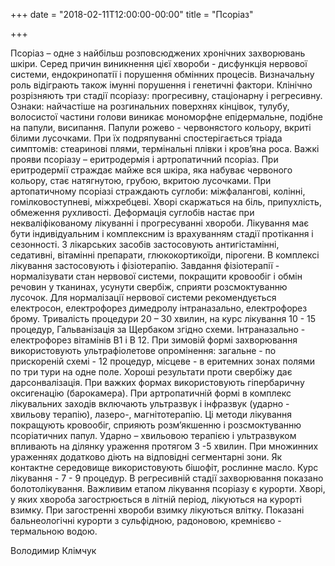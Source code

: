 +++
date = "2018-02-11T12:00:00-00:00"
title = "Псоріаз"

+++


Псоріаз – одне з найбільш розповсюджених хронічних захворювань шкіри. Серед причин виникнення цієї хвороби - дисфункція нервової системи, ендокринопатії і порушення обмінних процесів. Визначальну роль відіграють також імунні порушення і генетичні фактори. Клінічно розрізняють три стадії псоріазу: прогресивну, стаціонарну і регресивну. Ознаки: найчастіше на розгинальних поверхнях кінцівок, тулубу, волосистої частини голови виникає мономорфне епідермальне, подібне на папули, висипання. Папули рожево - червонястого кольору, вкриті білими лусочками. При їх подряпуванні спостерігається тріада симптомів: стеаринові плями, термінальні плівки і кров’яна роса. Важкі прояви псоріазу – еритродермія і артропатичний псоріаз. При еритродермії страждає майже вся шкіра, яка набуває червоного кольору, стає натягнутою, грубою, вкритою лусочками. При артопатичному псоріазі страждають суглоби: міжфалангові, колінні, гомілковоступневі, міжхребцеві. Хворі скаржаться на біль, припухлість, обмеження рухливості. Деформація суглобів настає при некваліфікованому лікуванні і прогресуванні хвороби. Лікування має бути індивідуальним і комплексним із врахуванням стадії протікання і сезонності. З лікарських засобів застосовують антигістамінні, седативні, вітамінні препарати, глюкокортикоїди, пірогени. В комплексі лікування застосовують і фізіотерапію. Завдання фізіотерапії - нормалізувати стан нервової системи, покращити кровообіг і обмін речовин у тканинах, усунути свербіж, сприяти розсмоктуванню лусочок. Для нормалізації нервової системи рекомендується електросон, електрофорез димедролу інтраназально, електрофорез брому. Тривалість процедури 20 – 30 хвилин, на курс лікування 10 - 15 процедур, Гальванізація за Щербаком згідно схеми. Інтраназально - електрофорез вітамінів В1 і В 12. При зимовій формі захворювання використовують ультрафіолетове опромінення: загальне - по прискореній схемі - 12 процедур, місцеве - в еритемних зонах полями по три тури на одне поле. Хороші результати проти свербіжу дає дарсонвалізація. При важких формах використовують гіпербаричну оксигенацію (барокамера). При артропатичній формі в комплекс лікувальних заходів включають ультразвук і інфразвук (ударно - хвильову терапію), лазеро-, магнітотерапію. Ці методи лікування покращують кровообіг, сприяють розм’якшенню і розсмоктуванню псоріатичних папул. Ударно – хвильовою терапією і ультразвуком впливають на ділянку ураження протягом 3 -5 хвилин. При множинних ураженнях додатково діють на відповідні сегментарні зони. Як контактне середовище використовують бішофіт, рослинне масло. Курс лікування - 7 - 9 процедур. В регресивній стадії захворювання показано болотолікування. Важливим етапом лікування псоріазу є курорти. Хворі, у яких хвороба загострюється в літній період, лікуються на курорті взимку. При загостренні хвороби взимку лікуються влітку. Показані бальнеологічні курорти з сульфідною, радоновою, кремнієво - термальною водою.

 Володимир Клімчук
